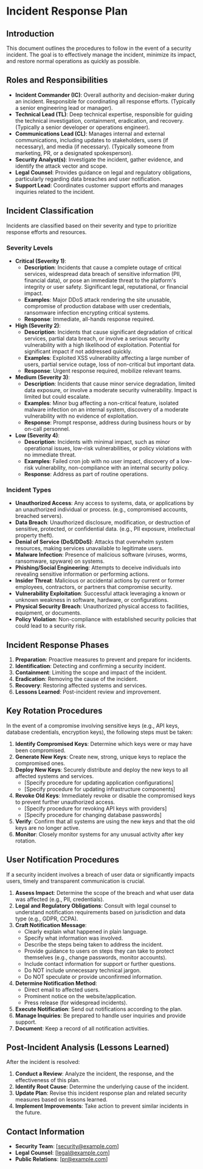 # Incident Response Plan

## Introduction

This document outlines the procedures to follow in the event of a security incident. The goal is to effectively manage the incident, minimize its impact, and restore normal operations as quickly as possible.

## Roles and Responsibilities

- **Incident Commander (IC)**: Overall authority and decision-maker during an incident. Responsible for coordinating all response efforts. (Typically a senior engineering lead or manager).
- **Technical Lead (TL)**: Deep technical expertise, responsible for guiding the technical investigation, containment, eradication, and recovery. (Typically a senior developer or operations engineer).
- **Communications Lead (CL)**: Manages internal and external communications, including updates to stakeholders, users (if necessary), and media (if necessary). (Typically someone from marketing, PR, or a designated spokesperson).
- **Security Analyst(s)**: Investigate the incident, gather evidence, and identify the attack vector and scope.
- **Legal Counsel**: Provides guidance on legal and regulatory obligations, particularly regarding data breaches and user notification.
- **Support Lead**: Coordinates customer support efforts and manages inquiries related to the incident.

## Incident Classification

Incidents are classified based on their severity and type to prioritize response efforts and resources.

### Severity Levels

- **Critical (Severity 1)**:
    - **Description**: Incidents that cause a complete outage of critical services, widespread data breach of sensitive information (PII, financial data), or pose an immediate threat to the platform's integrity or user safety. Significant legal, reputational, or financial impact.
    - **Examples**: Major DDoS attack rendering the site unusable, compromise of production database with user credentials, ransomware infection encrypting critical systems.
    - **Response**: Immediate, all-hands response required.
- **High (Severity 2)**:
    - **Description**: Incidents that cause significant degradation of critical services, partial data breach, or involve a serious security vulnerability with a high likelihood of exploitation. Potential for significant impact if not addressed quickly.
    - **Examples**: Exploited XSS vulnerability affecting a large number of users, partial service outage, loss of non-critical but important data.
    - **Response**: Urgent response required, mobilize relevant teams.
- **Medium (Severity 3)**:
    - **Description**: Incidents that cause minor service degradation, limited data exposure, or involve a moderate security vulnerability. Impact is limited but could escalate.
    - **Examples**: Minor bug affecting a non-critical feature, isolated malware infection on an internal system, discovery of a moderate vulnerability with no evidence of exploitation.
    - **Response**: Prompt response, address during business hours or by on-call personnel.
- **Low (Severity 4)**:
    - **Description**: Incidents with minimal impact, such as minor operational issues, low-risk vulnerabilities, or policy violations with no immediate threat.
    - **Examples**: Failed cron job with no user impact, discovery of a low-risk vulnerability, non-compliance with an internal security policy.
    - **Response**: Address as part of routine operations.

### Incident Types

- **Unauthorized Access**: Any access to systems, data, or applications by an unauthorized individual or process. (e.g., compromised accounts, breached servers).
- **Data Breach**: Unauthorized disclosure, modification, or destruction of sensitive, protected, or confidential data. (e.g., PII exposure, intellectual property theft).
- **Denial of Service (DoS/DDoS)**: Attacks that overwhelm system resources, making services unavailable to legitimate users.
- **Malware Infection**: Presence of malicious software (viruses, worms, ransomware, spyware) on systems.
- **Phishing/Social Engineering**: Attempts to deceive individuals into revealing sensitive information or performing actions.
- **Insider Threat**: Malicious or accidental actions by current or former employees, contractors, or partners that compromise security.
- **Vulnerability Exploitation**: Successful attack leveraging a known or unknown weakness in software, hardware, or configurations.
- **Physical Security Breach**: Unauthorized physical access to facilities, equipment, or documents.
- **Policy Violation**: Non-compliance with established security policies that could lead to a security risk.

## Incident Response Phases

1. **Preparation**: Proactive measures to prevent and prepare for incidents.
2. **Identification**: Detecting and confirming a security incident.
3. **Containment**: Limiting the scope and impact of the incident.
4. **Eradication**: Removing the cause of the incident.
5. **Recovery**: Restoring affected systems and services.
6. **Lessons Learned**: Post-incident review and improvement.

## Key Rotation Procedures

In the event of a compromise involving sensitive keys (e.g., API keys, database credentials, encryption keys), the following steps must be taken:

1. **Identify Compromised Keys**: Determine which keys were or may have been compromised.
2. **Generate New Keys**: Create new, strong, unique keys to replace the compromised ones.
3. **Deploy New Keys**: Securely distribute and deploy the new keys to all affected systems and services.
    - [Specify procedure for updating application configurations]
    - [Specify procedure for updating infrastructure components]
4. **Revoke Old Keys**: Immediately revoke or disable the compromised keys to prevent further unauthorized access.
    - [Specify procedure for revoking API keys with providers]
    - [Specify procedure for changing database passwords]
5. **Verify**: Confirm that all systems are using the new keys and that the old keys are no longer active.
6. **Monitor**: Closely monitor systems for any unusual activity after key rotation.

## User Notification Procedures

If a security incident involves a breach of user data or significantly impacts users, timely and transparent communication is crucial.

1. **Assess Impact**: Determine the scope of the breach and what user data was affected (e.g., PII, credentials).
2. **Legal and Regulatory Obligations**: Consult with legal counsel to understand notification requirements based on jurisdiction and data type (e.g., GDPR, CCPA).
3. **Craft Notification Message**:
    - Clearly explain what happened in plain language.
    - Specify what information was involved.
    - Describe the steps being taken to address the incident.
    - Provide guidance to users on steps they can take to protect themselves (e.g., change passwords, monitor accounts).
    - Include contact information for support or further questions.
    - Do NOT include unnecessary technical jargon.
    - Do NOT speculate or provide unconfirmed information.
4. **Determine Notification Method**:
    - Direct email to affected users.
    - Prominent notice on the website/application.
    - Press release (for widespread incidents).
5. **Execute Notification**: Send out notifications according to the plan.
6. **Manage Inquiries**: Be prepared to handle user inquiries and provide support.
7. **Document**: Keep a record of all notification activities.

## Post-Incident Analysis (Lessons Learned)

After the incident is resolved:

1. **Conduct a Review**: Analyze the incident, the response, and the effectiveness of this plan.
2. **Identify Root Cause**: Determine the underlying cause of the incident.
3. **Update Plan**: Revise this incident response plan and related security measures based on lessons learned.
4. **Implement Improvements**: Take action to prevent similar incidents in the future.

## Contact Information

- **Security Team**: [security@example.com]
- **Legal Counsel**: [legal@example.com]
- **Public Relations**: [pr@example.com]
